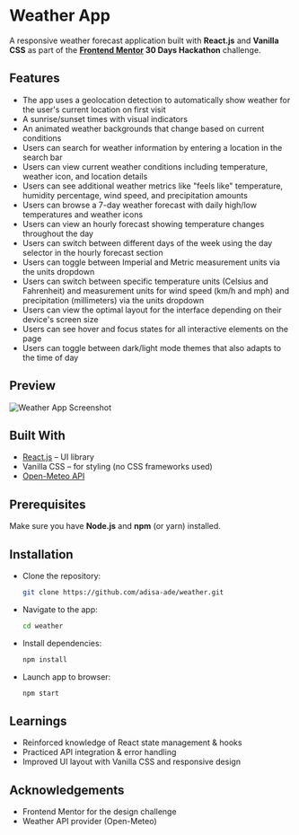 # Weather App

A responsive weather forecast application built with **React.js** and **Vanilla CSS** as part of the **[Frontend Mentor](https://frontendmentor.io/) 30 Days Hackathon** challenge.


## Features

- The app uses a geolocation detection to automatically show weather for the user's current location on first visit
- A sunrise/sunset times with visual indicators
- An animated weather backgrounds that change based on current conditions
- Users can search for weather information by entering a location in the search bar
- Users can view current weather conditions including temperature, weather icon, and location details
- Users can see additional weather metrics like "feels like" temperature, humidity percentage, wind speed, and precipitation amounts
- Users can browse a 7-day weather forecast with daily high/low temperatures and weather icons
- Users can view an hourly forecast showing temperature changes throughout the day
- Users can switch between different days of the week using the day selector in the hourly forecast section
- Users can toggle between Imperial and Metric measurement units via the units dropdown
- Users can switch between specific temperature units (Celsius and Fahrenheit) and measurement units for wind speed (km/h and mph) and precipitation (millimeters) via the units dropdown
- Users can view the optimal layout for the interface depending on their device's screen size
- Users can see hover and focus states for all interactive elements on the page
- Users can toggle between dark/light mode themes that also adapts to the time of day



## Preview

![Weather App Screenshot](./screenshot.png)



## Built With

- [React.js](https://reactjs.org/) – UI library  
- Vanilla CSS – for styling (no CSS frameworks used)  
- [Open-Meteo API](https://open-meteo.com/) 



## Prerequisites
Make sure you have **Node.js** and **npm** (or yarn) installed.  



## Installation
- Clone the repository:
   ```bash
   git clone https://github.com/adisa-ade/weather.git
- Navigate to the app:
   ```bash 
   cd weather
- Install dependencies:
   ```bash 
   npm install
- Launch app to browser:
   ```bash 
   npm start

## Learnings
- Reinforced knowledge of React state management & hooks
- Practiced API integration & error handling
- Improved UI layout with Vanilla CSS and responsive design



## Acknowledgements
- Frontend Mentor for the design challenge
- Weather API provider (Open-Meteo)